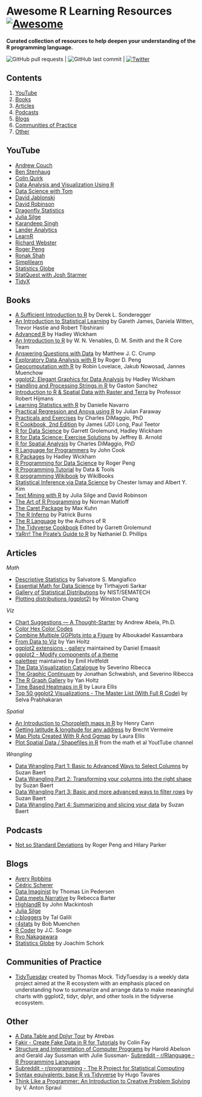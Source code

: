 # Awesome R Learning Resources [![Awesome](https://awesome.re/badge.svg)](https://awesome.re)
 
**Curated collection of resources to help deepen your understanding of the R programming language.**

![GitHub pull requests](https://img.shields.io/github/issues-pr/iamericfletcher/R-Learning-Resources) | ![GitHub last commit](https://img.shields.io/github/last-commit/iamericfletcher/R-Learning-Resources) | [![Twitter](https://img.shields.io/twitter/url?style=social&url=https%3A%2F%2Ftwitter.com%2Fiamericfletcher)](https://twitter.com/intent/tweet?text=Wow:&url=https%3A%2F%2Fgithub.com%2Fiamericfletcher%2FR-Learning-Resources)

## **Contents**

1. [YouTube](#youtube)
2. [Books](#books)
3. [Articles](#articles)
4. [Podcasts](#podcasts)
5. [Blogs](#blogs)
6. [Communities of Practice](#communities-of-practice)
7. [Other](#other)

## YouTube

- [Andrew Couch](https://www.youtube.com/channel/UCnwYO3Sz_emBTC1sTZ6TlsQ)
- [Ben Stenhaug](https://www.youtube.com/user/benastenhaug/videos)
- [Colin Quirk](https://www.youtube.com/channel/UC-vtwz7ueU2dtnHk5e-WblA)
- [Data Analysis and Visualization Using R](https://www.youtube.com/channel/UClLf9MZuUy89IwGtRHC0RzQ)
- [Data Science with Tom](https://www.youtube.com/channel/UCb5aI-GwJm3ZxlwtCsLu78Q)
- [David Jablonski](https://www.youtube.com/channel/UCzE7zgPikKvVUJPBKrndHMA)
- [David Robinson](https://www.youtube.com/channel/UCeiiqmVK07qhY-wvg3IZiZQ)
- [Dragonfly Statistics](https://www.youtube.com/c/DragonflyStatistics/videoss)
- [Julia Silge](https://www.youtube.com/channel/UCTTBgWyJl2HrrhQOOc710kA)
- [Karandeep Singh](https://www.youtube.com/channel/UC7eRNr1Pprls2aU5WWPz15Q)
- [Lander Analytics](https://www.youtube.com/channel/UC2-hKemnrmVCH_29duyJ26A)
- [LearnR](https://www.youtube.com/c/TheLearnR/videos)
- [Richard Webster](https://www.youtube.com/channel/UC5ktyacv_aPSBmKB7uX5Piw/videos)
- [Roger Peng](https://www.youtube.com/channel/UCZA0RbbSK1IXeeJysKYRWuQ)
- [Ronak Shah](https://www.youtube.com/channel/UCv3be7W260HXd2BoK9KihMQ)
- [Simplilearn](https://www.youtube.com/playlist?list=PLEiEAq2VkUUKAw0aAJ1W4jpZ1q9LpX4yG)
- [Statistics Globe](https://www.youtube.com/channel/UCyHEww8_SCdxZvEnkCfi55w)
- [StatQuest with Josh Starmer](https://www.youtube.com/channel/UCtYLUTtgS3k1Fg4y5tAhLbw)
- [TidyX](https://www.youtube.com/channel/UCP8l94xtoemCH_GxByvTuFQ)

## Books

- [A Sufficient Introduction to R](https://dereksonderegger.github.io/570L/) by Derek L. Sonderegger
- [An Introduction to Statistical Learning](http://faculty.marshall.usc.edu/gareth-james/ISL/ISLR%20Seventh%20Printing.pdf) by Gareth James, Daniela Witten, Trevor Hastie and Robert Tibshirani
- [Advanced R](https://adv-r.hadley.nz/introduction.html) by Hadley Wickham
- [An Introduction to R](https://cran.r-project.org/doc/manuals/r-release/R-intro.pdf) by W. N. Venables, D. M. Smith and the R Core Team
- [Answering Questions with Data](https://crumplab.github.io/statistics/) by Matthew J. C. Crump
- [Exploratory Data Analysis with R](https://bookdown.org/rdpeng/exdata/) by Roger D. Peng
- [Geocomputation with R](https://geocompr.robinlovelace.net/) by Robin Lovelace, Jakub Nowosad, Jannes Muenchow
- [ggplot2: Elegant Graphics for Data Analysis](https://ggplot2-book.org/index.html) by Hadley Wickham
- [Handling and Processing Strings in R](https://www.gastonsanchez.com/Handling_and_Processing_Strings_in_R.pdf) by Gaston Sanchez
- [Introduction to R & Spatial Data with Raster and Terra](https://rspatial.org/intr/index.html) by Professor Robert Hijmans
- [Learning Statistics with R](https://learningstatisticswithr.com/) by Danielle Navarro
- [Practical Regression and Anova using R](https://cran.r-project.org/doc/contrib/Faraway-PRA.pdf) by Julian Faraway
- [Practicals and Exercises](http://www.columbia.edu/~cjd11/charles_dimaggio/DIRE/resources/R/practicalsBookNoAns.pdf) by Charles DiMaggio, PhD
- [R Cookbook, 2nd Edition](https://rc2e.com/index.html) by James (JD) Long, Paul Teetor
- [R for Data Science](https://r4ds.had.co.nz/) by Garrett Grolemund, Hadley Wickham
- [R for Data Science: Exercise Solutions](https://jrnold.github.io/r4ds-exercise-solutions/) by Jeffrey B. Arnold
- [R for Spatial Analysis](http://www.columbia.edu/~cjd11/charles_dimaggio/DIRE/resources/spatialEpiBook.pdf) by Charles DiMaggio, PhD
- [R Language for Programmers](https://www.johndcook.com/blog/r_language_for_programmers) by John Cook
- [R Packages](http://r-pkgs.had.co.nz/) by Hadley Wickham
- [R Programming for Data Science](https://leanpub.com/rprogramming) by Roger Peng
- [R Programming Tutorial](http://datantools.com/r-programming/getting-started-with-r-language/) by Data & Tools
- [R programming Wikibook](https://en.wikibooks.org/wiki/R_Programming) by WikiBooks
- [Statistical Inference via Data Science](https://moderndive.com/) by Chester Ismay and Albert Y. Kim
- [Text Mining with R](https://www.tidytextmining.com/) by Julia Silge and David Robinson
- [The Art of R Programming](http://diytranscriptomics.com/Reading/files/The%20Art%20of%20R%20Programming.pdf) by Norman Matloff
- [The Caret Package](http://topepo.github.io/caret/index.html) by Max Kuhn
- [The R Inferno](http://www.burns-stat.com/pages/Tutor/R_inferno.pdf) by Patrick Burns
- [The R Language](https://stat.ethz.ch/R-manual/R-patched/doc/html/) by the Authors of R
- [The Tidyverse Cookbook](https://rstudio-education.github.io/tidyverse-cookbook/index.html) Edited by Garrett Grolemund
- [YaRrr! The Pirate’s Guide to R](https://bookdown.org/ndphillips/YaRrr/) by Nathaniel D. Phillips


## Articles

*Math*

- [Descriptive Statistics](https://rcompanion.org/handbook/C_02.html) by Salvatore S. Mangiafico
- [Essential Math for Data Science](https://medium.com/s/story/essential-math-for-data-science-why-and-how-e88271367fbd) by Tirthajyoti Sarkar
- [Gallery of Statistical Distributions](https://www.itl.nist.gov/div898/handbook/eda/section3/eda366.htm) by NIST/SEMATECH
- [Plotting distributions (ggplot2)](http://www.cookbook-r.com/Graphs/Plotting_distributions_(ggplot2)/) by Winston Chang

*Viz*

- [Chart Suggestions — A Thought-Starter](https://extremepresentation.typepad.com/files/choosing-a-good-chart-09.pdf) by Andrew Abela, Ph.D.
- [Color Hex Color Codes](https://www.color-hex.com/) 
- [Combine Multiple GGPlots into a Figure](https://www.datanovia.com/en/lessons/combine-multiple-ggplots-into-a-figure/) by Alboukadel Kassambara
- [From Data to Viz](https://www.data-to-viz.com/) by Yan Holtz
- [ggplot2 extensions - gallery](https://exts.ggplot2.tidyverse.org/gallery/) maintained by Daniel Emaasit
- [ggplot2 - Modify components of a theme](https://ggplot2.tidyverse.org/reference/theme.html)
- [paletteer](https://emilhvitfeldt.github.io/paletteer/) maintained by Emil Hvitfeldt
- [The Data Visualization Catalogue](https://datavizcatalogue.com/index.html) by Severino Ribecca
- [The Graphic Continuum](https://www.informationisbeautifulawards.com/showcase/611-the-graphic-continuum) by Jonathan Schwabish, and Severino Ribecca
- [The R Graph Gallery](https://www.r-graph-gallery.com/) by Yan Holtz
- [Time Based Heatmaps in R](https://www.littlemissdata.com/blog/heatmaps) by Laura Ellis
- [Top 50 ggplot2 Visualizations - The Master List (With Full R Code)](http://r-statistics.co/Top50-Ggplot2-Visualizations-MasterList-R-Code.html) by Selva Prabhakaran

*Spatial*

- [An Introduction to Choropleth maps in R](https://rstudio-pubs-static.s3.amazonaws.com/324400_69a673183ba449e9af4011b1eeb456b9.html) by Henry Cann
- [Getting latitude & longitude for any address](https://discourse.looker.com/t/get-latitude-longitude-for-any-location-through-google-sheets-and-plot-these-in-looker/5402) by Brecht Vermeire
- [Map Plots Created With R And Ggmap](https://www.littlemissdata.com/blog/maps) by Laura Ellis
- [Plot Spatial Data / Shapefiles in R](https://www.youtube.com/watch?v=uZtto0cYjZM) from the math et al YoutTube channel

*Wrangling*

- [Data Wrangling Part 1: Basic to Advanced Ways to Select Columns](https://suzan.rbind.io/2018/01/dplyr-tutorial-1/) by Suzan Baert
- [Data Wrangling Part 2: Transforming your columns into the right shape](https://suzan.rbind.io/2018/02/dplyr-tutorial-2/) by Suzan Baert
- [Data Wrangling Part 3: Basic and more advanced ways to filter rows](https://suzan.rbind.io/2018/02/dplyr-tutorial-3/) by Suzan Baert
- [Data Wrangling Part 4: Summarizing and slicing your data](https://suzan.rbind.io/2018/04/dplyr-tutorial-4/) by Suzan Baert

## Podcasts
- [Not so Standard Deviations](http://nssdeviations.com/) by Roger Peng and Hilary Parker

## Blogs
- [Avery Robbins](https://www.avery-robbins.com)
- [Cédric Scherer](https://cedricscherer.netlify.app/)
- [Data Imaginist](https://www.data-imaginist.com/) by Thomas Lin Pedersen
- [Data meets Narrative](http://www.rebeccabarter.com/blog/) by Rebecca Barter
- [HighlandR](https://johnmackintosh.net/) by John Mackintosh
- [Julia Silge](https://juliasilge.com/blog/)
- [r-bloggers](https://www.r-bloggers.com/) by Tal Galili
- [r4stats](http://r4stats.com/blog/) by Bob Muenchen
- [R Coder](https://r-coder.com/) by J.C. Soage
- [Ryo Nakagawara](https://ryo-n7.github.io/)
- [Statistics Globe](https://statisticsglobe.com/) by Joachim Schork

## Communities of Practice
- [TidyTuesday](https://github.com/rfordatascience/tidytuesday) created by Thomas Mock. TidyTuesday is a weekly data project aimed at the R ecosystem with an emphasis placed on understanding how to summarize and arrange data to make meaningful charts with ggplot2, tidyr, dplyr, and other tools in the tidyverse ecosystem. 

## Other
- [A Data.Table and Dplyr Tour](https://atrebas.github.io/post/2019-03-03-datatable-dplyr/#reshape-data) by Atrebas
- [Fakir - Create Fake Data in R for Tutorials](https://thinkr-open.github.io/fakir/) by Colin Fay
- [Structure and Interpretation of Computer Programs](https://web.mit.edu/alexmv/6.037/sicp.pdf) by Harold Abelson and
Gerald Jay Sussman
with Julie Sussman- [Subreddit - r/Rlanguage - R Programming Language](https://www.reddit.com/r/Rlanguage/new/)
- [Subreddit - r/programming - The R Project for Statistical Computing](https://www.reddit.com/r/rprogramming/)
- [Syntax equivalents: base R vs Tidyverse](https://tavareshugo.github.io/data_carpentry_extras/base-r_tidyverse_equivalents/base-r_tidyverse_equivalents.html) by Hugo Tavares
- [Think Like a Programmer: An Introduction to Creative Problem Solving](https://www.academia.edu/30403294/Think_Like_a_Programmer_pdf) by V. Anton Spraul
